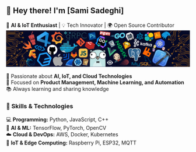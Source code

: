 ## 👋 Hey there! I'm [Sami Sadeghi]  
🔹 **AI & IoT Enthusiast** | 💡 Tech Innovator | 🌍 Open Source Contributor  
![Banner](banner.png)

🚀 Passionate about **AI, IoT, and Cloud Technologies**  
🎯 Focused on **Product Management, Machine Learning, and Automation**  
📚 Always learning and sharing knowledge  

### 🚀 Skills & Technologies  
💻 **Programming:** Python, JavaScript, C++  
🧠 **AI & ML:** TensorFlow, PyTorch, OpenCV  
☁️ **Cloud & DevOps:** AWS, Docker, Kubernetes  
📡 **IoT & Edge Computing:** Raspberry Pi, ESP32, MQTT  
